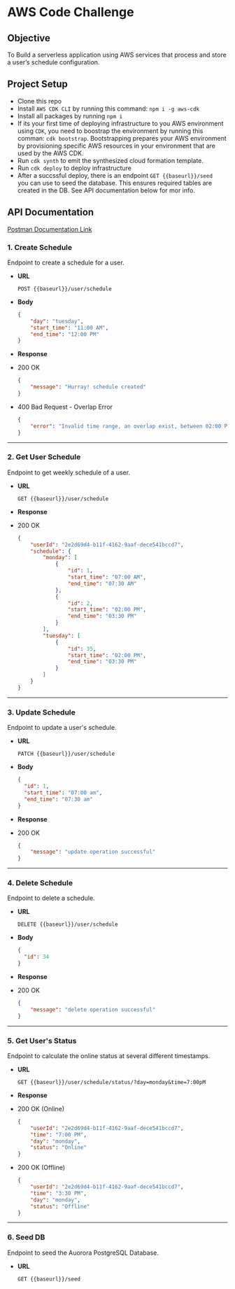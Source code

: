 # AWS Code Challenge 

## Objective

To Build a serverless application using AWS services that process and store a user’s schedule configuration. 

## Project Setup
- Clone this repo
- Install `AWS CDK CLI` by running this command: `npm i -g aws-cdk`
- Install all packages by running `npm i` 
- If its your first time of deploying infrastructure to you AWS environment using `CDK`, you need to boostrap the environment by running this comman: `cdk bootstrap`. Bootstrapping prepares your AWS environment by provisioning specific AWS resources in your environment that are used by the AWS CDK.
- Run `cdk synth` to emit the synthesized cloud formation template. 
- Run `cdk deploy` to deploy infrastructure 
- After a succssful deploy, there is an endpoint `GET {{baseurl}}/seed
` you can use to seed the database. This ensures required tables are created in the DB. See API documentation below for mor info.
## API Documentation 
[Postman Documentation Link](https://documenter.getpostman.com/view/25402050/2sA3e5cnmL)

### 1. Create Schedule

Endpoint to create a schedule for a user.

- **URL**

  `POST {{baseurl}}/user/schedule`

- **Body**

  ```json
  {
      "day": "tuesday",
      "start_time": "11:00 AM",
      "end_time": "12:00 PM"
  }

- **Response**
- 200 OK
    ```json
    {
        "message": "Hurray! schedule created"
    }
- 400 Bad Request - Overlap Error
    ```json
    {
        "error": "Invalid time range, an overlap exist, between 02:00 PM and 03:30 PM"
    }
---

### 2. Get User Schedule

Endpoint to get weekly schedule of a user.

- **URL**

  `GET {{baseurl}}/user/schedule`


- **Response**
- 200 OK
    ```json
    {
        "userId": "2e2d69d4-b11f-4162-9aaf-dece541bccd7",
        "schedule": {
            "monday": [
                {
                    "id": 1,
                    "start_time": "07:00 AM",
                    "end_time": "07:30 AM"
                },
                {
                    "id": 2,
                    "start_time": "02:00 PM",
                    "end_time": "03:30 PM"
                }
            ],
            "tuesday": [
                {
                    "id": 35,
                    "start_time": "02:00 PM",
                    "end_time": "03:30 PM"
                }
            ]
        }
    }
---
### 3. Update Schedule

Endpoint to update a user's schedule.

- **URL**

  `PATCH {{baseurl}}/user/schedule`

- **Body**

  ```json
  {
    "id": 1,
    "start_time": "07:00 am",
    "end_time": "07:30 am"
  }

- **Response**
- 200 OK
    ```json
    {
        "message": "update operation successful"
    }
---
### 4. Delete Schedule

Endpoint to delete a schedule.

- **URL**

  `DELETE {{baseurl}}/user/schedule`

- **Body**

  ```json
  {
    "id": 34
  }


- **Response**
- 200 OK
    ```json
    {
        "message": "delete operation successful"
    }
---

### 5. Get User's Status

Endpoint to calculate the online status at several different timestamps.

- **URL**

  `GET {{baseurl}}/user/schedule/status/?day=monday&time=7:00pM`

- **Response**
- 200 OK (Online)
    ```json
    {
        "userId": "2e2d69d4-b11f-4162-9aaf-dece541bccd7",
        "time": "7:00 PM",
        "day": "monday",
        "status": "Online"
    }
- 200 OK (Offline)
    ```json
    {
        "userId": "2e2d69d4-b11f-4162-9aaf-dece541bccd7",
        "time": "3:30 PM",
        "day": "monday",
        "status": "Offline"
    }
---
### 6. Seed DB

Endpoint to seed the Auorora PostgreSQL Database.

- **URL**

  `GET {{baseurl}}/seed`